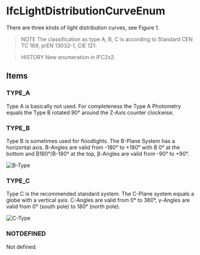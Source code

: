 # IfcLightDistributionCurveEnum

There are three kinds of light distribution curves, see Figure 1.

> NOTE  The classification as type A, B, C is according to Standard CEN TC 169, prEN 13032-1, CIE 121:

> HISTORY  New enumeration in IFC2x2.

## Items

### TYPE_A
Type A is basically not used. For completeness the Type A Photometry equals the Type B rotated 90&deg; around the Z-Axis counter clockwise.

### TYPE_B
Type B is sometimes used for floodlights. The B-Plane System has a horizontal axis. B-Angles are valid from -180&deg; to +180&deg; with B 0&deg; at the bottom and B180&deg;/B-180&deg; at the top, &#946;-Angles are valid from -90&deg; to +90&deg;.

![B-Type](../../../../figures/ifclightdistributioncurveenum_b-plane.gif)

### TYPE_C
Type C is the recommended standard system. The C-Plane system equals a globe with a vertical axis. C-Angles are valid from 0&deg; to 360&deg;, &#947;-Angles are valid from 0&deg; (south pole) to 180&deg; (north pole).

![C-Type](../../../../figures/ifclightdistributioncurveenum_c-plane.gif)

### NOTDEFINED
Not defined.
